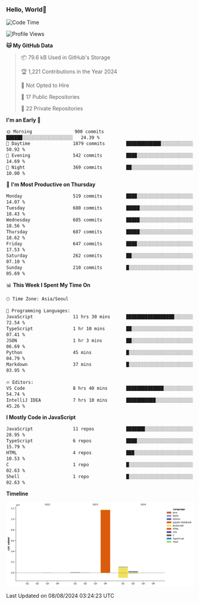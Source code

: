 
### Hello, World🐤

<!--START_SECTION:waka-->
![Code Time](http://img.shields.io/badge/Code%20Time-552%20hrs%2031%20mins-blue)

![Profile Views](http://img.shields.io/badge/Profile%20Views-44-blue)

**🐱 My GitHub Data** 

> 📦 79.6 kB Used in GitHub's Storage 
 > 
> 🏆 1,221 Contributions in the Year 2024
 > 
> 🚫 Not Opted to Hire
 > 
> 📜 17 Public Repositories 
 > 
> 🔑 22 Private Repositories 
 > 
**I'm an Early 🐤** 

```text
🌞 Morning                900 commits         ██████░░░░░░░░░░░░░░░░░░░   24.39 % 
🌆 Daytime                1879 commits        █████████████░░░░░░░░░░░░   50.92 % 
🌃 Evening                542 commits         ████░░░░░░░░░░░░░░░░░░░░░   14.69 % 
🌙 Night                  369 commits         ██░░░░░░░░░░░░░░░░░░░░░░░   10.00 % 
```
📅 **I'm Most Productive on Thursday** 

```text
Monday                   519 commits         ████░░░░░░░░░░░░░░░░░░░░░   14.07 % 
Tuesday                  680 commits         █████░░░░░░░░░░░░░░░░░░░░   18.43 % 
Wednesday                685 commits         █████░░░░░░░░░░░░░░░░░░░░   18.56 % 
Thursday                 687 commits         █████░░░░░░░░░░░░░░░░░░░░   18.62 % 
Friday                   647 commits         ████░░░░░░░░░░░░░░░░░░░░░   17.53 % 
Saturday                 262 commits         ██░░░░░░░░░░░░░░░░░░░░░░░   07.10 % 
Sunday                   210 commits         █░░░░░░░░░░░░░░░░░░░░░░░░   05.69 % 
```


📊 **This Week I Spent My Time On** 

```text
🕑︎ Time Zone: Asia/Seoul

💬 Programming Languages: 
JavaScript               11 hrs 30 mins      ██████████████████░░░░░░░   72.54 % 
TypeScript               1 hr 10 mins        ██░░░░░░░░░░░░░░░░░░░░░░░   07.41 % 
JSON                     1 hr 3 mins         ██░░░░░░░░░░░░░░░░░░░░░░░   06.69 % 
Python                   45 mins             █░░░░░░░░░░░░░░░░░░░░░░░░   04.79 % 
Markdown                 37 mins             █░░░░░░░░░░░░░░░░░░░░░░░░   03.95 % 

🔥 Editors: 
VS Code                  8 hrs 40 mins       ██████████████░░░░░░░░░░░   54.74 % 
IntelliJ IDEA            7 hrs 10 mins       ███████████░░░░░░░░░░░░░░   45.26 % 
```

**I Mostly Code in JavaScript** 

```text
JavaScript               11 repos            ███████░░░░░░░░░░░░░░░░░░   28.95 % 
TypeScript               6 repos             ████░░░░░░░░░░░░░░░░░░░░░   15.79 % 
HTML                     4 repos             ███░░░░░░░░░░░░░░░░░░░░░░   10.53 % 
C                        1 repo              █░░░░░░░░░░░░░░░░░░░░░░░░   02.63 % 
Shell                    1 repo              █░░░░░░░░░░░░░░░░░░░░░░░░   02.63 % 
```



**Timeline**

![Lines of Code chart](https://raw.githubusercontent.com/jilpoom/jilpoom/main/assets/bar_graph.png)


 Last Updated on 08/08/2024 03:24:23 UTC
<!--END_SECTION:waka-->

